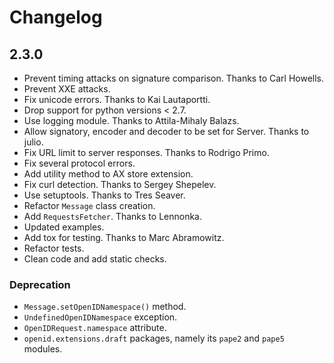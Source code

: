 # Changelog #

## 2.3.0 ##

 * Prevent timing attacks on signature comparison. Thanks to Carl Howells.
 * Prevent XXE attacks.
 * Fix unicode errors. Thanks to Kai Lautaportti.
 * Drop support for python versions < 2.7.
 * Use logging module. Thanks to Attila-Mihaly Balazs.
 * Allow signatory, encoder and decoder to be set for Server. Thanks to julio.
 * Fix URL limit to server responses. Thanks to Rodrigo Primo.
 * Fix several protocol errors.
 * Add utility method to AX store extension.
 * Fix curl detection. Thanks to Sergey Shepelev.
 * Use setuptools. Thanks to Tres Seaver.
 * Refactor `Message` class creation.
 * Add `RequestsFetcher`. Thanks to Lennonka.
 * Updated examples.
 * Add tox for testing. Thanks to Marc Abramowitz.
 * Refactor tests.
 * Clean code and add static checks.

### Deprecation ###
 * `Message.setOpenIDNamespace()` method.
 * `UndefinedOpenIDNamespace` exception.
 * `OpenIDRequest.namespace` attribute.
 * `openid.extensions.draft` packages, namely its `pape2` and `pape5` modules.
